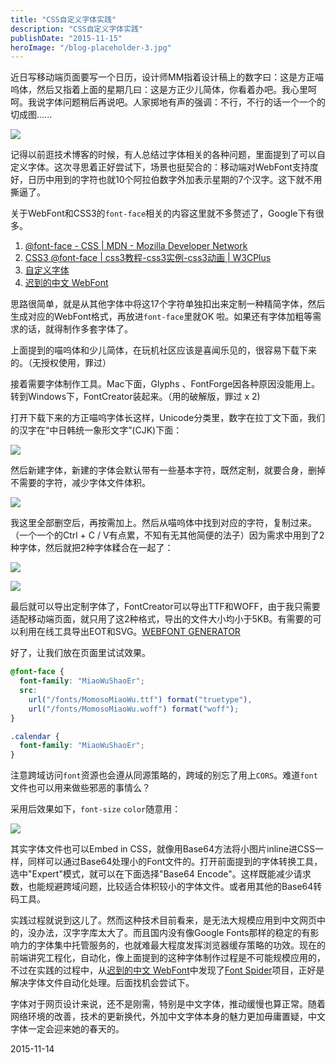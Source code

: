 ```yaml
---
title: "CSS自定义字体实践"
description: "CSS自定义字体实践"
publishDate: "2015-11-15"
heroImage: "/blog-placeholder-3.jpg"
---
```


近日写移动端页面要写一个日历，设计师MM指着设计稿上的数字曰：这是方正喵呜体，然后又指着上面的星期几曰：这是方正少儿简体，你看着办吧。我心里呵呵。我说字体问题稍后再说吧。人家掷地有声的强调：不行，不行的话一个一个的切成图......

![](https://o35qld6sq.qnssl.com/img/2015-11-15/Can-a-Web-Developer-Also-be-a-Web-Designer-1.jpg)

<!-- more -->

记得以前逛技术博客的时候，有人总结过字体相关的各种问题，里面提到了可以自定义字体。这次寻思着正好尝试下，场景也挺契合的：移动端对WebFont支持度好，日历中用到的字符也就10个阿拉伯数字外加表示星期的7个汉字。这下就不用撕逼了。

关于WebFont和CSS3的`font-face`相关的内容这里就不多赘述了，Google下有很多。

1. [@font-face - CSS | MDN - Mozilla Developer Network](https://developer.mozilla.org/en-US/docs/Web/CSS/@font-face)
2. [CSS3 @font-face | css3教程-css3实例-css3动画 | W3CPlus](http://www.w3cplus.com/content/css3-font-face)
3. [自定义字体](https://leohxj.gitbooks.io/front-end-database/content/html-and-css-advance/custom-fonts.html)
4. [迟到的中文 WebFont](http://www.w3ctech.com/topic/669)

思路很简单，就是从其他字体中将这17个字符单独扣出来定制一种精简字体，然后生成对应的WebFont格式，再放进`font-face`里就OK 啦。如果还有字体加粗等需求的话，就得制作多套字体了。

上面提到的喵呜体和少儿简体，在玩机社区应该是喜闻乐见的，很容易下载下来的。（无授权使用，罪过）

接着需要字体制作工具。Mac下面，Glyphs 、FontForge因各种原因没能用上。转到Windows下，FontCreator装起来。（用的破解版，罪过 x 2)

打开下载下来的方正喵呜字体长这样，Unicode分类里，数字在拉丁文下面，我们的汉字在“中日韩统一象形文字”(CJK)下面：

![](https://o35qld6sq.qnssl.com/img/2015-11-15/2.PNG)

然后新建字体，新建的字体会默认带有一些基本字符，既然定制，就要合身，删掉不需要的字符，减少字体文件体积。

![](https://o35qld6sq.qnssl.com/img/2015-11-15/3.PNG)

我这里全部删空后，再按需加上。然后从喵呜体中找到对应的字符，复制过来。（一个一个的Ctrl + C / V有点累，不知有无其他简便的法子）因为需求中用到了2种字体，然后就把2种字体糅合在一起了：

![](https://o35qld6sq.qnssl.com/img/2015-11-15/compare.jpg)

![](https://o35qld6sq.qnssl.com/img/2015-11-15/1.PNG)

最后就可以导出定制字体了，FontCreator可以导出TTF和WOFF，由于我只需要适配移动端页面，就只用了这2种格式，导出的文件大小均小于5KB。有需要的可以利用在线工具导出EOT和SVG。[WEBFONT GENERATOR](http://www.fontsquirrel.com/tools/webfont-generator)

好了，让我们放在页面里试试效果。

```css
@font-face {
  font-family: "MiaoWuShaoEr";
  src:
    url("/fonts/MomosoMiaoWu.ttf") format("truetype"),
    url("/fonts/MomosoMiaoWu.woff") format("woff");
}

.calendar {
  font-family: "MiaoWuShaoEr";
}
```

注意跨域访问`font`资源也会遵从同源策略的，跨域的别忘了用上`CORS`。难道`font`文件也可以用来做些邪恶的事情么？

采用后效果如下，`font-size` `color`随意用：

![](https://o35qld6sq.qnssl.com/img/2015-11-15/demo.jpg)

其实字体文件也可以Embed in CSS，就像用Base64方法将小图片inline进CSS一样，同样可以通过Base64处理小的Font文件的。打开前面提到的字体转换工具，选中"Expert"模式，就可以在下面选择"Base64 Encode"。这样既能减少请求数，也能规避跨域问题，比较适合体积较小的字体文件。或者用其他的Base64转码工具。

实践过程就说到这儿了。然而这种技术目前看来，是无法大规模应用到中文网页中的，没办法，汉字字库太大了。而且国内没有像Google Fonts那样的稳定的有影响力的字体集中托管服务的，也就难最大程度发挥浏览器缓存策略的功效。现在的前端讲究工程化，自动化，像上面提到的这种字体制作过程是不可能规模应用的，不过在实践的过程中，从[迟到的中文 WebFont](http://www.w3ctech.com/topic/669)中发现了[Font Spider](http://font-spider.org/)项目，正好是解决字体文件自动化处理。后面找机会尝试下。

字体对于网页设计来说，还不是刚需，特别是中文字体，推动缓慢也算正常。随着网络环境的改善，技术的更新换代，外加中文字体本身的魅力更加毋庸置疑，中文字体一定会迎来她的春天的。

2015-11-14

